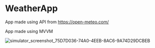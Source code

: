 # WeatherApp

App made using API from https://open-meteo.com/

App made using MVVM


![simulator_screenshot_75D7D036-74A0-4EEB-8AC6-9A74D29DCBEB](https://github.com/user-attachments/assets/45ec977b-ad1e-45e8-89af-86e1ba4aa156)
